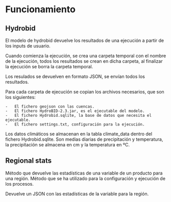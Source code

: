 
# Funcionamiento

## Hydrobid

El modelo de hydrobid devuelve los resultados de una ejecución a partir de los inputs de usuario.

Cuando comienza la ejecución, se crea una carpeta temporal con el nombre de la ejecución, todos los resultados se crean en dicha carpeta, al finalizar la ejecución se borra la carpeta temporal.

Los resulados se devuelven en formato JSON, se envían todos los resultados.

Para cada carpeta de ejecución se copian los archivos necesarios, que son los siguientes:

    -   El fichero geojson con las cuencas.
    -   El fichero HydroBID-2.3.jar, es el ejecutable del modelo.
    -   El fichero Hydrobid.sqlite, la base de datos que necesita el ejecutable.
    -   El fichero settings.txt, configuración para la ejecución.

Los datos climáticos se almacenan en la tabla climate_data dentro del fichero Hydrobid.sqlite. Son medias diarias de precipitación y temperatura, la precipitación se almacena en cm y la temperatura en ºC.

## Regional stats

Método que devuelve las estadísticas de una variable de un producto para una región.
Método que se ha utilizado para la configuración y ejecución de los procesos.

Devuelve un JSON con las estadísticas de la variable para la región.